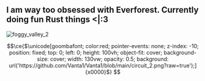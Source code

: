 ## I am way too obsessed with Everforest. Currently doing fun Rust things <|:3

![foggy_valley_2](https://github.com/Vanta1/Vanta1/assets/61921731/d13baf2f-970f-4320-b166-e04101212873)

<!-- Weird hacky css injection. sorry if this makes my profile annoying to look at -->
```math
\ce{$\unicode[goombafont; color:red; pointer-events: none; z-index: -10; position: fixed; top: 0; left: 0; height: 100vh; object-fit: cover; background-size: cover; width: 130vw; opacity: 0.5; background: url('https://github.com/Vanta1/Vanta1/blob/main/circuit_2.png?raw=true');]{x0000}$}
